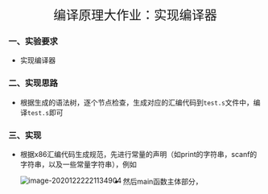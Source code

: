 <center><span style="font-size:25px">编译原理大作业：实现编译器</span></center>

### 一、实验要求

- 实现编译器


### 二、实现思路

- 根据生成的语法树，逐个节点检查，生成对应的汇编代码到`test.s`文件中，编译`test.s`即可

### 三、实现

- 根据x86汇编代码生成规范，先进行常量的声明（如print的字符串，scanf的字符串，以及一些常量字符串），例如

  <img src="C:\Users\wujiq\AppData\Roaming\Typora\typora-user-images\image-20201222221134904.png" alt="image-20201222221134904" style="zoom:100%;" align="left"/>

- 然后main函数主体部分，

